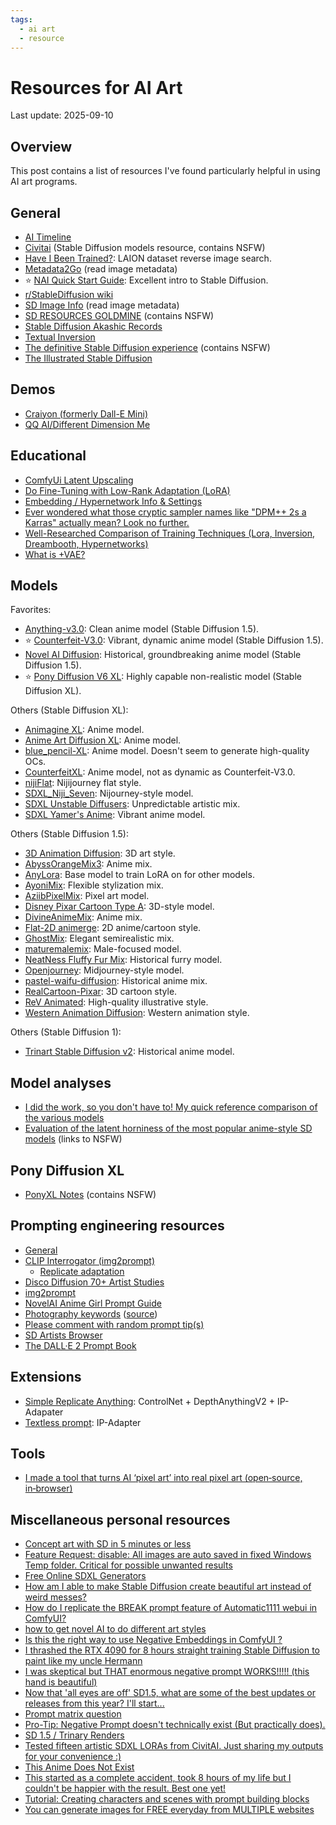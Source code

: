 ```yaml
---
tags:
  - ai art
  - resource
---
```


# Resources for AI Art

Last update: 2025-09-10

## Overview

This post contains a list of resources I've found particularly helpful in using AI art programs.

## General

- [AI Timeline](https://www.fabianmosele.com/ai-timeline)
- [Civitai](https://civitai.com/) (Stable Diffusion models resource, contains NSFW)
- [Have I Been Trained?](https://haveibeentrained.com/): LAION dataset reverse image search.
- [Metadata2Go](https://www.metadata2go.com/view-metadata) (read image metadata)
- ⭐ [NAI Quick Start Guide](https://rentry.org/nai-speedrun): Excellent intro to Stable Diffusion.
- [r/StableDiffusion wiki](https://www.reddit.com/r/StableDiffusion/wiki/index/)
- [SD Image Info](https://www.reddit.com/comments/13ux535) (read image metadata)
- [SD RESOURCES GOLDMINE](https://rentry.org/sdgoldmine) (contains NSFW)
- [Stable Diffusion Akashic Records](https://github.com/Maks-s/sd-akashic)
- [Textual Inversion](https://github.com/AUTOMATIC1111/stable-diffusion-webui/wiki/Textual-Inversion)
- [The definitive Stable Diffusion experience](https://rentry.org/voldy) (contains NSFW)
- [The Illustrated Stable Diffusion](https://jalammar.github.io/illustrated-stable-diffusion/)

## Demos

- [Craiyon (formerly Dall-E Mini)](https://www.craiyon.com/)
- [QQ AI/Different Dimension Me](https://h5.tu.qq.com/web/ai-2d/cartoon/index)

## Educational

- [ComfyUi Latent Upscaling](https://civitai.com/articles/2685/comfyui-latent-upscaling)
- [Do Fine-Tuning with Low-Rank Adaptation (LoRA)](https://www.reddit.com/comments/11vw5k3/)
- [Embedding / Hypernetwork Info & Settings](https://www.reddit.com/comments/zigiat/)
- [Ever wondered what those cryptic sampler names like "DPM++ 2s a Karras" actually mean? Look no further.
  ](https://www.reddit.com/comments/16wykzy/)
- [Well-Researched Comparison of Training Techniques (Lora, Inversion, Dreambooth, Hypernetworks)](https://www.reddit.com/comments/10cgxrx/)
- [What is +VAE?](https://www.reddit.com/comments/zuvlux/comment/j1lpixd/)

## Models

Favorites:

- [Anything-v3.0](https://huggingface.co/Linaqruf/anything-v3.0): Clean anime model (Stable Diffusion 1.5).
- ⭐ [Counterfeit-V3.0](https://civitai.com/models/4468): Vibrant, dynamic anime model (Stable Diffusion 1.5).
- [Novel AI Diffusion](https://www.reddit.com/comments/1eytt42/): Historical, groundbreaking anime model (Stable Diffusion 1.5).
- ⭐ [Pony Diffusion V6 XL](https://civitai.com/models/257749/): Highly capable non-realistic model (Stable Diffusion XL).

Others (Stable Diffusion XL):

- [Animagine XL](https://civitai.com/models/260267/animagine-xl-v31): Anime model.
- [Anime Art Diffusion XL](https://civitai.com/models/117259/): Anime model.
- [blue_pencil-XL](https://civitai.com/models/119012/bluepencil-xl): Anime model. Doesn't seem to generate high-quality OCs.
- [CounterfeitXL](https://civitai.com/models/118406/): Anime model, not as dynamic as Counterfeit-V3.0.
- [nijiFlat](https://civitai.com/models/123953/): Nijijourney flat style.
- [SDXL_Niji_Seven](https://civitai.com/models/120765/): Nijourney-style model.
- [SDXL Unstable Diffusers](https://civitai.com/models/84040/): Unpredictable artistic mix.
- [SDXL Yamer's Anime](https://civitai.com/models/76489/): Vibrant anime model.

Others (Stable Diffusion 1.5):

- [3D Animation Diffusion](https://civitai.com/models/118086/): 3D art style.
- [AbyssOrangeMix3](https://civitai.com/models/9942/): Anime mix.
- [AnyLora](https://civitai.com/models/23900/): Base model to train LoRA on for other models.
- [AyoniMix](https://civitai.com/models/4550/): Flexible stylization mix.
- [AziibPixelMix](https://civitai.com/models/195730/): Pixel art model.
- [Disney Pixar Cartoon Type A](https://civitai.com/models/65203/): 3D-style model.
- [DivineAnimeMix](https://civitai.com/models/95587/): Anime mix.
- [Flat-2D animerge](https://civitai.com/models/35960/): 2D anime/cartoon style.
- [GhostMix](https://civitai.com/models/36520/): Elegant semirealistic mix.
- [maturemalemix](https://civitai.com/models/50882/): Male-focused model.
- [NeatNess Fluffy Fur Mix](https://civitai.com/models/29819/): Historical furry model.
- [Openjourney](https://huggingface.co/prompthero/openjourney): Midjourney-style model.
- [pastel-waifu-diffusion](https://huggingface.co/JamesFlare/pastel-mix): Historical anime mix.
- [RealCartoon-Pixar](https://civitai.com/models/107289/): 3D cartoon style.
- [ReV Animated](https://civitai.com/models/7371/): High-quality illustrative style.
- [Western Animation Diffusion](https://civitai.com/models/86546/western-animation-diffusion): Western animation style.

Others (Stable Diffusion 1):

- [Trinart Stable Diffusion v2](https://huggingface.co/naclbit/trinart_stable_diffusion_v2): Historical anime model.

## Model analyses

- [I did the work, so you don't have to! My quick reference comparison of the various models
  ](https://www.reddit.com/comments/11gzbc0/)
- [Evaluation of the latent horniness of the most popular anime-style SD models](https://www.reddit.com/comments/12huyk4/) (links to NSFW)

## Pony Diffusion XL

- [PonyXL Notes](https://rentry.org/ponyxl_loras_n_stuff) (contains NSFW)

## Prompting engineering resources

- [General](https://www.reddit.com/comments/xcrm4d)
- [CLIP Interrogator (img2prompt)](https://colab.research.google.com/github/pharmapsychotic/clip-interrogator/blob/main/clip_interrogator.ipynb)
  - [Replicate adaptation](https://replicate.com/methexis-inc/img2prompt)
- [Disco Diffusion 70+ Artist Studies](https://weirdwonderfulai.art/resources/disco-diffusion-70-plus-artist-studies/)
- [img2prompt](https://replicate.com/methexis-inc/img2prompt)
- [NovelAI Anime Girl Prompt Guide](https://lunarmimi.net/freebies/novelai-anime-girl-prompt-guide/)
- [Photography keywords](https://cdn.discordapp.com/attachments/974544420768710666/1001732172610293830/unknown.png) \([source](https://discord.com/channels/974519864045756446/998396594565152889/1003814459795574884))
- [Please comment with random prompt tip(s)](https://www.reddit.com/comments/18wzbhd/)
- [SD Artists Browser](https://huggingface.co/spaces/mattthew/SDXL-artists-browser)
- [The DALL·E 2 Prompt Book](https://pitch.com/v/DALL-E-prompt-book-v1-tmd33y)

## Extensions

- [Simple Replicate Anything](https://www.reddit.com/comments/1dnioy1/): ControlNet + DepthAnythingV2 + IP-Adapater
- [Textless prompt](https://www.reddit.com/comments/18yagoq/): IP-Adapter

## Tools

- [I made a tool that turns AI ‘pixel art’ into real pixel art (open‑source, in‑browser)](https://www.reddit.com/comments/1m833n4/)

## Miscellaneous personal resources

- [Concept art with SD in 5 minutes or less](https://www.reddit.com/comments/yf8jo7/)
- [Feature Request: disable: All images are auto saved in fixed Windows Temp folder. Critical for possible unwanted results](https://github.com/AUTOMATIC1111/stable-diffusion-webui/issues/4183)
- [Free Online SDXL Generators](https://www.reddit.com/comments/18h7r2h/)
- [How am I able to make Stable Diffusion create beautiful art instead of weird messes?](https://www.reddit.com/comments/zuxtwm/comment/j1mdcnl/)
- [How do I replicate the BREAK prompt feature of Automatic1111 webui in ComfyUI?](https://www.reddit.com/15dmden/)
- [how to get novel AI to do different art styles](https://www.reddit.com/ysdrlw/)
- [Is this the right way to use Negative Embeddings in ComfyUI ?](https://www.reddit.com/166ellw/)
- [I thrashed the RTX 4090 for 8 hours straight training Stable Diffusion to paint like my uncle Hermann](https://www.pcgamer.com/nvidia-rtx-4090-stable-diffusion-training-aharon-kahana/)
- [I was skeptical but THAT enormous negative prompt WORKS!!!!! (this hand is beautiful)](https://www.reddit.com/10rrhlh/)
- [Now that 'all eyes are off' SD1.5, what are some of the best updates or releases from this year? I'll start...](https://www.reddit.com/1ess59d/)
- [Prompt matrix question](https://www.reddit.com/z71tzt/)
- [Pro-Tip: Negative Prompt doesn't technically exist (But practically does).
  ](https://www.reddit.com/188z6gv/)
- [SD 1.5 / Trinary Renders](https://www.reddit.com/comments/ynnni4/comment/iv9r365/)
- [Tested fifteen artistic SDXL LORAs from CivitAI. Just sharing my outputs for your convenience :)](https://www.reddit.com/19fly6v/)
- [This Anime Does Not Exist](https://rentry.org/animedoesnotexist)
- [This started as a complete accident, took 8 hours of my life but I couldn't be happier with the result. Best one yet!](https://www.reddit.com/comments/ztddoi/comment/j1d14ju/)
- [Tutorial: Creating characters and scenes with prompt building blocks](https://www.reddit.com/z7pbjn/)
- [You can generate images for FREE everyday from MULTIPLE websites](https://www.reddit.com/10p9za4/)
